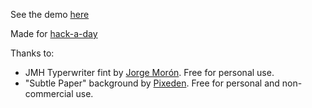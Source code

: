 See the demo [here](https://za3k.github.io/ha3k-11-typewriter)

Made for [hack-a-day](https://za3k.com/hackaday)

Thanks to:

- JMH Typerwriter fint by [Jorge Morón](https://www.dafont.com/jorge-moron.d6837). Free for personal use.
- "Subtle Paper" background by [Pixeden](http://www.pixeden.com). Free for personal and non-commercial use.
